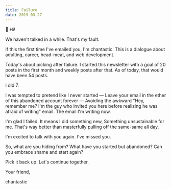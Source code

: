 ```yaml
---
title: Failure
date: 2019-03-27
---
```


👋 Hi!

We haven't talked in a while.
That's my fault.

If this the first time I've emailed you,
I'm chantastic.
This is a dialogue about adulting, career, head-meat, and web development.

Today's about picking after failure.
I started this newsletter with a goal of 20 posts in the first month and weekly posts after that.
As of today, that would have been 54 posts.

I did 7.

I was tempted to pretend like I never started —
Leave your email in the ether of this abandoned account forever —
Avoiding the awkward "Hey, remember me? I'm the guy who invited you here before realizing he was afraid of writing" email.
The email I'm writing now.

I'm glad I failed.
It means I did something new,
Something unsustainable for me.
That's way better than masterfully pulling off the same-same all day.

I'm excited to talk with you again.
I've missed you.

So, what are you hiding from?
What have you started but abandoned?
Can you embrace shame and start again?

Pick it back up.
Let's continue together.

Your friend,

chantastic
